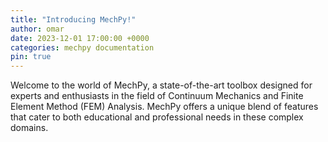 ```yaml
---
title: "Introducing MechPy!"
author: omar
date: 2023-12-01 17:00:00 +0000
categories: mechpy documentation
pin: true
---
```


Welcome to the world of MechPy, a state-of-the-art toolbox designed for experts and enthusiasts in the field of Continuum Mechanics and Finite Element Method (FEM) Analysis. MechPy offers a unique blend of features that cater to both educational and professional needs in these complex domains.
